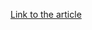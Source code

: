 [Link to the article](https://www.mcafee.com/blogs/other-blogs/mcafee-labs/threat-actors-taking-advantage-of-ftx-bankruptcy/)
